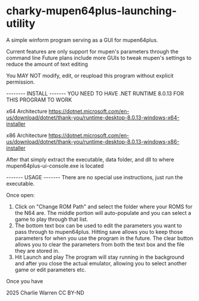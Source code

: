 # charky-mupen64plus-launching-utility
A simple winform program serving as a GUI for mupen64plus. 

Current features are only support for mupen's parameters through the command line
Future plans include more GUIs to tweak mupen's settings to reduce the amount of text editing

You MAY NOT modify, edit, or reupload this program without explicit permission.

-------- INSTALL -------
YOU NEED TO HAVE .NET RUNTIME 8.0.13 FOR THIS PROGRAM TO WORK

x64 Architecture
https://dotnet.microsoft.com/en-us/download/dotnet/thank-you/runtime-desktop-8.0.13-windows-x64-installer

x86 Architecture
https://dotnet.microsoft.com/en-us/download/dotnet/thank-you/runtime-desktop-8.0.13-windows-x86-installer

After that simply extract the executable, data folder, and dll to where mupen64plus-ui-console.exe is located

------- USAGE -------
There are no special use instructions, just run the executable.

Once open:
1. Click on "Change ROM Path" and select the folder where your ROMS for the N64 are.
   The middle portion will auto-populate and you can select a game to play through that list.
2. The bottom text box can be used to edit the parameters you want to pass through to mupen64plus.
   Hitting save allows you to keep those parameters for when you use the program in the future.
   The clear button allows you to clear the parameters from both the text box and the file they are stored in.
3. Hit Launch and play
   The program will stay running in the background and after you close the actual emulator,
   allowing you to select another game or edit parameters etc.

Once you have 

2025 Charlie Warren 
CC BY-ND